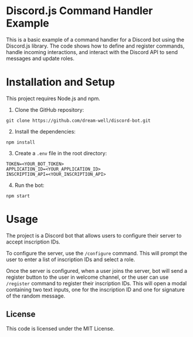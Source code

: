 # Discord.js Command Handler Example
This is a basic example of a command handler for a Discord bot using the Discord.js library. The code shows how to define and register commands, handle incoming interactions, and interact with the Discord API to send messages and update roles.
# Installation and Setup

This project requires Node.js and npm.

1. Clone the GitHub repository:

```
git clone https://github.com/dream-well/discord-bot.git
```

2. Install the dependencies:

```
npm install
```

3. Create a `.env` file in the root directory:

```
TOKEN=<YOUR_BOT_TOKEN>
APPLICATION_ID=<YOUR_APPLICATION_ID>
INSCRIPTION_API=<YOUR_INSCRIPTION_API>
```

4. Run the bot:

```
npm start
```

# Usage

The project is a Discord bot that allows users to configure their server to accept inscription IDs.

To configure the server, use the `/configure` command. This will prompt the user to enter a list of inscription IDs and select a role.

Once the server is configured, when a user joins the server, bot will send a register button to the user in welcome channel, or the user can use `/register` command to register their inscription IDs. This will open a modal containing two text inputs, one for the inscription ID and one for signature of the random message.

## License
This code is licensed under the MIT License.